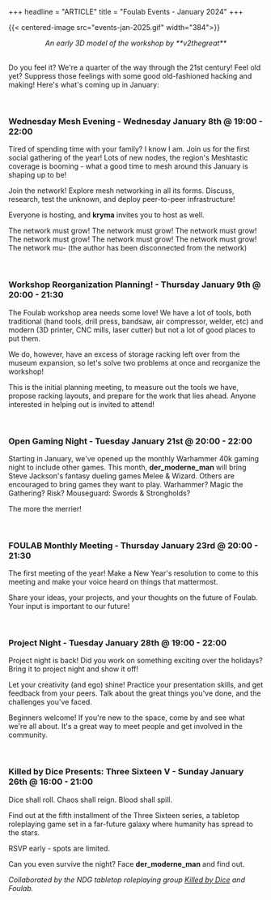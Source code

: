 +++
headline = "ARTICLE"
title = "Foulab Events - January 2024"
+++

{{< centered-image src="events-jan-2025.gif" width="384">}}


<center><i>An early 3D model of the workshop by **v2thegreat**</i></center>

<br/>

Do you feel it? We're a quarter of the way through the 21st century! Feel old yet? Suppress those feelings with some good old-fashioned hacking and making! Here's what's coming up in January:

<br/>


### Wednesday Mesh Evening - Wednesday January 8th @ 19:00 - 22:00

Tired of spending time with your family? I know I am. Join us for the first social gathering of the year! Lots of new nodes, the region's Meshtastic coverage is booming - what a good time to mesh around this January is shaping up to be!

Join the network! Explore mesh networking in all its forms. Discuss, research, test the unknown, and deploy peer-to-peer infrastructure!

Everyone is hosting, and **kryma** invites you to host as well. 

The network must grow! The network must grow! The network must grow! The network must grow! The network must grow! The network must grow! The network mu- (the author has been disconnected from the network)

<br/>


### Workshop Reorganization Planning! - Thursday January 9th @ 20:00 - 21:30

The Foulab workshop area needs some love! We have a lot of tools, both traditional (hand tools, drill press, bandsaw, air compressor, welder, etc) and modern (3D printer, CNC mills, laser cutter) but not a lot of good places to put them.

We do, however, have an excess of storage racking left over from the museum expansion, so let's solve two problems at once and reorganize the workshop! 

This is the initial planning meeting, to measure out the tools we have, propose racking layouts, and prepare for the work that lies ahead. Anyone interested in helping out is invited to attend! 

<br/>


### Open Gaming Night - Tuesday January 21st @ 20:00 - 22:00

Starting in January, we've opened up the monthly Warhammer 40k gaming night to include other games. This month, **der_moderne_man** will bring Steve Jackson's fantasy dueling games Melee & Wizard. Others are encouraged to bring games they want to play. Warhammer? Magic the Gathering? Risk? Mouseguard: Swords & Strongholds? 

The more the merrier! 

<br/>


### FOULAB Monthly Meeting - Thursday January 23rd @ 20:00 - 21:30

The first meeting of the year! Make a New Year's resolution to come to this meeting and make your voice heard on things that mattermost. 

Share your ideas, your projects, and your thoughts on the future of Foulab. Your input is important to our future!

<br/>


### Project Night - Tuesday January 28th @ 19:00 - 22:00

Project night is back! Did you work on something exciting over the holidays? Bring it to project night and show it off! 

Let your creativity (and ego) shine! Practice your presentation skills, and get feedback from your peers. Talk about the great things you've done, and the challenges you've faced. 

Beginners welcome! If you're new to the space, come by and see what we're all about. It's a great way to meet people and get involved in the community.

<br/>


### Killed by Dice Presents: Three Sixteen V - Sunday January 26th @ 16:00 - 21:00

Dice shall roll. Chaos shall reign. Blood shall spill.

Find out at the fifth installment of the Three Sixteen series, a tabletop roleplaying game set in a far-future galaxy where humanity has spread to the stars.

RSVP early - spots are limited. 

Can you even survive the night? Face **der_moderne_man** and find out.

*Collaborated by the NDG tabletop roleplaying group [Killed by Dice](https://killedbydice.com) and Foulab.*
<br/>
